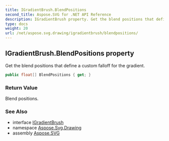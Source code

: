 ```yaml
---
title: IGradientBrush.BlendPositions
second_title: Aspose.SVG for .NET API Reference
description: IGradientBrush property. Get the blend positions that define a custom falloff for the gradient
type: docs
weight: 20
url: /net/aspose.svg.drawing/igradientbrush/blendpositions/
---
```

## IGradientBrush.BlendPositions property

Get the blend positions that define a custom falloff for the gradient.

```csharp
public float[] BlendPositions { get; }
```

### Return Value

Blend positions.

### See Also

* interface [IGradientBrush](../)
* namespace [Aspose.Svg.Drawing](../../igradientbrush/)
* assembly [Aspose.SVG](../../../)
